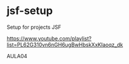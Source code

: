 # jsf-setup
Setup for projects JSF

https://www.youtube.com/playlist?list=PL62G310vn6nGH6ugBwHbskXxKIaoqz_dk

AULA04